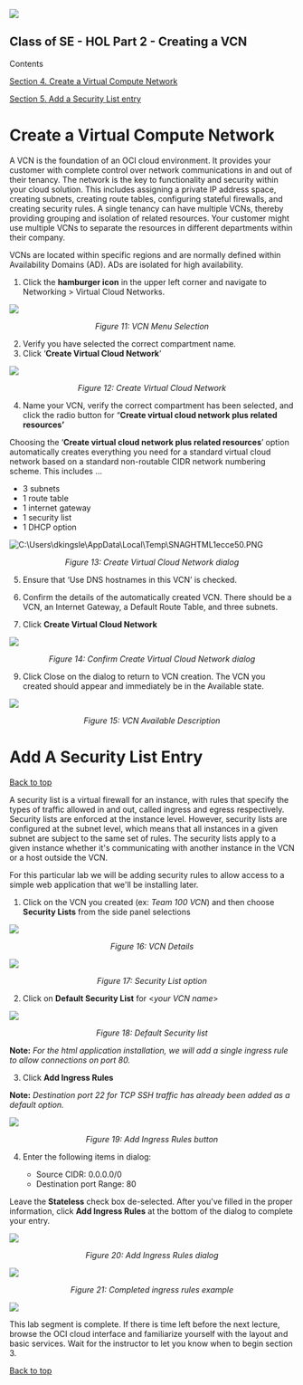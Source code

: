 
![](./media/image1.png)

## Class of SE - HOL Part 2 - Creating a VCN

Contents

[Section 4. Create a Virtual Compute Network](#create-a-virtual-compute-network)

[Section 5. Add a Security List entry](#add-a-security-list-entry)

## 

#
# Create a Virtual Compute Network

A VCN is the foundation of an OCI cloud environment. It provides your customer with complete control over network communications in and out of their tenancy. The network is the key to functionality and security within your cloud solution. This includes assigning a private IP address space, creating subnets, creating route tables, configuring stateful firewalls, and creating security rules. A single tenancy can have multiple VCNs, thereby providing grouping and isolation of related resources. Your customer might use multiple VCNs to separate the resources in different departments within their company.

VCNs are located within specific regions and are normally defined within Availability Domains (AD). ADs are isolated for high availability.

1.  Click the **hamburger icon** in the upper left corner and navigate to Networking \> Virtual Cloud Networks.

![](./media/image18.png)
 
*<p align="center"> Figure 11: VCN Menu Selection </p>*

2.  Verify you have selected the correct compartment name.
3.  Click ‘**Create Virtual Cloud Network**’

![](./media/image19.png)

*<p align="center"> Figure 12: Create Virtual Cloud Network </p>*

4.  Name your VCN, verify the correct compartment has been selected, and click the radio button for  “**Create virtual cloud network plus related resources’**
    
<!-- end list -->

 Choosing the ‘**Create virtual cloud network plus related resources**’ option automatically creates everything you need for a standard virtual cloud network based on a standard non-routable CIDR network numbering scheme. This includes …

<!-- end list -->

  - 3 subnets
  - 1 route table
  - 1 internet gateway
  - 1 security list
  - 1 DHCP option

![C:\\Users\\dkingsle\\AppData\\Local\\Temp\\SNAGHTML1ecce50.PNG](./media/image20b.png)

*<p align="center"> Figure 13: Create Virtual Cloud Network dialog </p>*

5.  Ensure that ‘Use DNS hostnames in this VCN’ is checked.

6.  Confirm the details of the automatically created VCN. There should be a VCN, an Internet Gateway, a Default Route Table, and three subnets.

7.  Click **Create Virtual Cloud Network**

![](./media/image21a.png)

*<p align="center"> Figure 14: Confirm Create Virtual Cloud Network dialog </p>*

9.  Click Close on the dialog to return to VCN creation. The VCN you created should appear and immediately be in the Available state.

![](./media/image22a.png)

*<p align="center"> Figure 15: VCN Available Description </p>*

# Add A Security List Entry
[Back to top](#Class-of-SE---HOL-Part-2---Creating-a-VCN)

A security list is a virtual firewall for an instance, with rules that specify the types of traffic allowed in and out, called ingress and egress respectively. Security lists are enforced at the instance level. However, security lists are configured at the subnet level, which means that all instances in a given subnet are subject to the same set of rules. The security lists apply to a given instance whether it's communicating with another instance in the VCN or a host outside the VCN.

For this particular lab we will be adding security rules to allow access to a simple web application that we'll be installing later.

1.  Click on the VCN you created (ex: *Team 100 VCN*) and then choose **Security Lists** from the side panel selections

![](./media/image23a.png)

*<p align="center"> Figure 16: VCN Details </p>*

![](./media/image24a.png)

*<p align="center"> Figure 17: Security List option </p>*

2.  Click on **Default Security List** for \<*your VCN name*\>

![](./media/image25a.png)

*<p align="center"> Figure 18: Default Security list</p>*

**Note:** *For the html application installation, we will add a single ingress rule to allow connections on port 80.*

3.  Click **Add Ingress Rules**

**Note:** *Destination port 22 for TCP SSH traffic has already been added as a default option.*

![](./media/image26a.png)

*<p align="center"> Figure 19: Add Ingress Rules button </p>*

4.  Enter the following items in dialog:

    - Source CIDR: 0.0.0.0/0
    - Destination port Range: 80

Leave the **Stateless** check box de-selected.  After you've filled in the proper information, click **Add Ingress Rules** at the bottom of the dialog to complete your entry.

![](./media/image27b.png)

*<p align="center"> Figure 20: Add Ingress Rules dialog </p>*

![](./media/image31.png)

*<p align="center"> Figure 21: Completed ingress rules example </p>*

![](./media/image99.png)

This lab segment is complete.  If there is time left before the next lecture, browse the OCI cloud interface and familiarize yourself with the layout and basic services.  Wait for the instructor to let you know when to begin section 3.

[Back to top](#Class-of-SE---HOL-Part-2---Creating-a-VCN)

##
